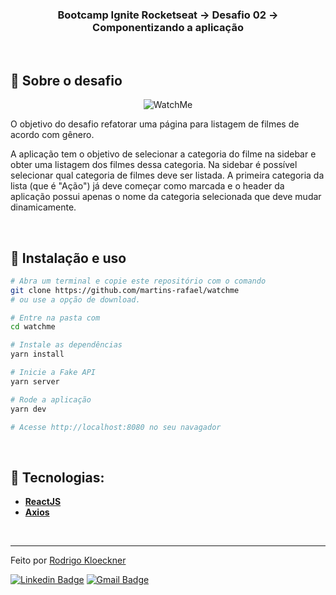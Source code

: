 <h3 align="center">
  Bootcamp Ignite Rocketseat -> Desafio 02 -> Componentizando a aplicação
</h3>

<br>

## :rocket: Sobre o desafio

<p align="center">
  <img src=".github/watchme.png" alt="WatchMe">
</p>

O objetivo do desafio refatorar uma página para listagem de filmes de acordo com gênero. 

A aplicação tem o objetivo de selecionar a categoria do filme na sidebar e obter uma listagem dos filmes dessa categoria. Na sidebar é possível selecionar qual categoria de filmes deve ser listada. 
A primeira categoria da lista (que é "Ação") já deve começar como marcada e o header da aplicação possui apenas o nome da categoria selecionada que deve mudar dinamicamente.

<br>

## :wrench: Instalação e uso

```bash
# Abra um terminal e copie este repositório com o comando
git clone https://github.com/martins-rafael/watchme
# ou use a opção de download.

# Entre na pasta com 
cd watchme

# Instale as dependências
yarn install

# Inicie a Fake API
yarn server

# Rode a aplicação
yarn dev

# Acesse http://localhost:8080 no seu navagador
```

<br>

## 🔨 Tecnologias:

- **[ReactJS](https://reactjs.org/)**
- **[Axios](https://github.com/axios/axios)**

<br>


---

Feito por [Rodrigo Kloeckner](https://github.com/rodrigovellinho)

[![Linkedin Badge](https://img.shields.io/badge/-Rafael%20Martins-blue?style=flat-square&logo=Linkedin&logoColor=white&link=https://www.linkedin.com/in/rodrigokloeckner/)](https://www.linkedin.com/in/rodrigokloeckner/) 
[![Gmail Badge](https://img.shields.io/badge/-rafaeldcmartins@gmail.com-c14438?style=flat-square&logo=Gmail&logoColor=white&link=mailto:rodrigo.kloeckner@gmail.com)](mailto:rodrigo.kloeckner@gmail.com)
